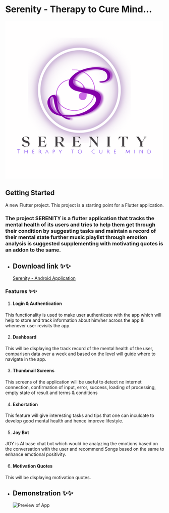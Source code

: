 # Serenity - Therapy to Cure Mind...

![App UI](/2.png)


## Getting Started

A new Flutter project.
This project is a starting point for a Flutter application.

### The project SERENITY is a flutter application that tracks the mental health of its users and tries to help them get through their condition by suggesting tasks and maintain a record of their mental state further music playlist through emotion analysis is suggested supplementing with motivating quotes is an addon to the same.

- ## Download link ✨✨ 
    [Serenity - Android Application](https://drive.google.com/file/d/13_kc6E0Gul_ZxOdjxJLMeeGGGlBeESEg/view?usp=sharing)

### Features ✨✨

1. #### Login & Authentication
This functionality is used to make user authenticate with the 
app which will help to store and track information about 
him/her across the app & whenever user revisits the app.

2. #### Dashboard 
This will be displaying the track record of the mental health 
of the user, comparison data over a week and based on the 
level will guide where to navigate in the app.

3. #### Thumbnail Screens 
This screens of the application will be useful to detect no 
internet connection, confirmation of input, error, success, 
loading of processing, empty state of result and terms & 
conditions

4. #### Exhortation 
This feature will give interesting tasks and tips that 
one can inculcate to develop good mental health and 
hence improve lifestyle.

5. #### Joy Bot 
JOY is AI base chat bot which would be analyzing
the emotions based on the conversation with
the user and recommend Songs based on the 
same to enhance emotional positivity.

6. #### Motivation Quotes
This will be displaying motivation quotes.

- ## Demonstration ✨✨
    ![Preview of App ]()

